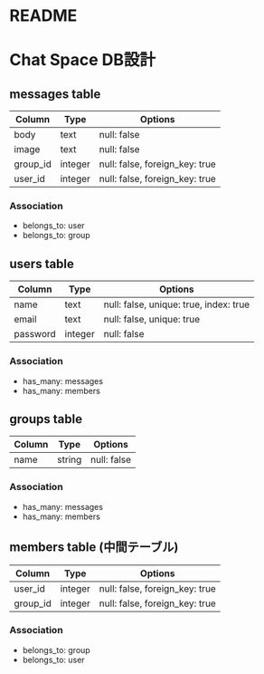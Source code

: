 # README

# Chat Space DB設計

## messages table
|Column|Type|Options|
|------|----|-------|
|body|text|null: false|
|image|text|null: false|
|group_id|integer|null: false, foreign_key: true|
|user_id|integer|null: false, foreign_key: true|

### Association
- belongs_to: user
- belongs_to: group


## users table
|Column|Type|Options|
|------|----|-------|
|name|text|null: false, unique: true, index: true|
|email|text|null: false, unique: true|
|password|integer|null: false|

### Association
- has_many: messages
- has_many: members


## groups table
|Column|Type|Options|
|------|----|-------|
|name|string|null: false|

### Association
- has_many: messages
- has_many: members


## members table (中間テーブル)
|Column|Type|Options|
|------|----|-------|
|user_id|integer|null: false, foreign_key: true|
|group_id|integer|null: false, foreign_key: true|

### Association
- belongs_to: group
- belongs_to: user

